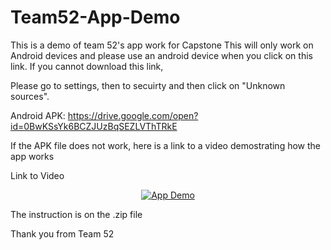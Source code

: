 # Team52-App-Demo
This is a demo of team 52's app work for Capstone
This will only work on Android devices and please use an android device when you click on this link. If you cannot download this link, 

Please go to settings, then to secuirty and then click on "Unknown sources". 

Android APK: https://drive.google.com/open?id=0BwKSsYk6BCZJUzBqSEZLVThTRkE

If the APK file does not work, here is a link to a video demostrating how the app works

Link to Video

<div align="center">
  <a href="https://www.youtube.com/watch?v=Q4DnWwlT6vU"><img src="https://img.youtube.com/vi/Q4DnWwlT6vU/0.jpg" alt="App Demo"></a>
</div>

The instruction is on the .zip file 

Thank you from Team 52
